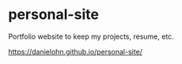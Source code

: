 # personal-site
Portfolio website to keep my projects, resume, etc.

https://danielohn.github.io/personal-site/
